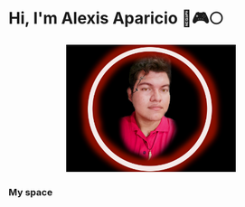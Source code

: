 # Hi, I'm Alexis Aparicio :star2::video_game::full_moon:

<div>
<p style = 'text-align:center;'>
<img src="https://github.com/Alexis96-2/Alexis96-2/blob/main/images/perfil%20cyberpunk.jpg" alt="me" width="300px">
</p>
</div>

### My space